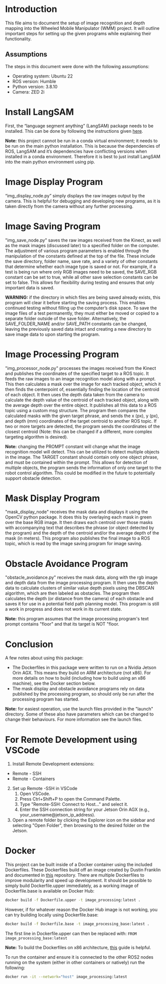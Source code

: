 # Introduction

This file aims to document the setup of image recognition and depth mapping into the Wheeled Mobile Manipulator (WMM) project. It will outline important steps for setting up the given programs while explaining their functionality.

## Assumptions

The steps in this document were done with the following assumptions:

- Operating system: Ubuntu 22
- ROS version: Humble
- Python version: 3.8.10
- Camera: ZED 2i

# Install LangSAM

First, the “language segment anything” (LangSAM) package needs to be installed. This can be done by following the instructions given [here](https://github.com/luca-medeiros/lang-segment-anything).

**Note:** this project cannot be run in a conda virtual environment; it needs to be run on the main python installation. This is because the dependencies of ROS, LangSAM and it’s dependencies have conflicting versions when installed in a conda environment. Therefore it is best to just install LangSAM into the main python environment using pip.

# Image Display Program

“img_display_node.py” simply displays the raw images output by the camera. This is helpful for debugging and developing new programs, as it is taken directly from the camera without any further processing.

# Image Saving Program

"img_save_node.py" saves the raw images received from the Kinect, as well as the mask images (discussed later) to a specified folder on the computer. The adjustment of various program parameters  is enabled through the manipulation of the constants defined at the top of the file. These include the save directory, folder name, save rate, and a variety of other constants that determine whether each image type is saved or not. For example, if a test is being run where only RGB images need to be saved, the SAVE_RGB constant can be set to true, while all other save selection constants can be set to false. This allows for flexibility during testing and ensures that only important data is saved.

**WARNING:** if the directory in which files are being saved already exists, this program will clear it before starting the saving process. This enables continued testing without filling up the computer’s disk space. To save the image files of a test permanently, they must either be moved or copied to a separate folder outside of the save folder. Alternatively, the SAVE_FOLDER_NAME and/or SAVE_PATH constants can be changed, leaving the previously saved data intact and creating a new directory to save image data to upon starting the program.

# Image Processing Program

"img_processor_node.py" processes the images received from the Kinect and publishes the coordinates of the specified target to a ROS topic. It feeds the raw images to an image recognition model along with a prompt. This then calculates a mask over the image for each tracked object, which it then finds the centerpoint of, essentially finding the location of the centroid of each object. It then uses the depth data taken from the camera to calculate the depth value of the centroid of each tracked object, along with the average depth over the entire object. It publishes all this data to a ROS topic using a custom msg structure. The program then compares the calculated masks with the given target phrase, and sends the x (px), y (px), and depth (mm) coordinates of the target centroid to another ROS topic. If two or more targets are detected, the program sends the coordinates of the closest centroid (Note: this can be changed if a different, more complex targeting algorithm is desired).

**Note:** changing the PROMPT constant will change what the image recognition model will detect. This can be utilized to detect multiple objects in the image. The TARGET constant should contain only one object phrase, and must be contained within the prompt. This allows for detection of multiple objects, the program sends the information of only one target to the robot control algorithm. This could be modified in the future to potentially support obstacle detection.

# Mask Display Program

"mask_display_node" receives the mask data and displays it using the OpenCV python package. It does this by overlaying each mask in green over the base RGB image. It then draws each centroid over those masks with accompanying text that describes the phrase (or object detected by the program) and the depth of the centroid and/or the average depth of the mask (in meters). This program also publishes the final image to a ROS topic, which is read by the image saving program for image saving.

# Obstacle Avoidance Program
"obstacle_avoidance.py" receives the mask data, along with the rgb image and depth data from the image processing program. It then uses the depth data to calculate clusters of similar value depth pixels using the DBSCAN algorithm, which are then labeled as obstacles. The program then calculates the depth (or distance from the camera) of each obstacle and saves it for use in a potential field path planning model. This program is still a work in progress and does not work in its current state.

**Note:** this program assumes that the image processing program's text prompt contains "floor" and that its target is NOT "floor.

# Conclusion

A few notes about using this package:

- The Dockerfiles in this package were written to run on a Nvidia Jetson Orin AGX. This means they build on ARM architecture (not x86). For more details on how to build (including how to build using an x86 machine), see the Docker section below.
- The mask display and obstacle avoidance programs rely on data published by the processing program, so should only be run after the processing program has started.

**Note:** for easiest operation, use the launch files provided in the "launch" directory. Some of these also have parameters which can be changed to change their behaviours. For more information see the launch files.

# For Remote Development using VSCode
1. Install Remote Development extensions:
- Remote - SSH
- Remote - Containers
2. Set up Remote -SSH in VSCode
    1. Open VSCode.
    2. Press Ctrl+Shift+P to open the Command Palette.
    3. Type "Remote-SSH: Connect to Host..." and select it.
    4. Enter the SSH connection string for your Jetson Orin AGX (e.g., your_username@jetson_ip_address).
3. Open a remote folder by clicking the Explorer icon on the sidebar and selecting "Open Folder", then browsing to the desired folder on the Jetson.

# Docker
This project can be built inside of a Docker container using the included Dockerfiles. These Dockerfiles build off an image created by Dustin Franklin and documented in [this](https://github.com/dusty-nv/jetson-containers) repository. There are multiple Dockerfiles to improve modularity and speed up development. It should be possible to simply build Dockerfile.upper immediately, as a working image of Dockerfile.base is available on Docker Hub:
```bash
docker build -f Dockerfile.upper -t image_processing:latest .
```
However, if for whatever reason the Docker Hub image is not working, you can try building locally using Dockerfile.base:
```bash
docker build -f Dockerfile.base -t image_processing_base:latest .
```
The first line in Dockerfile.upper can then be replaced with: ```FROM image_processing_base:latest```

**Note:** To build the Dockerfiles on x86 architecture, [this](https://www.stereolabs.com/docs/docker/building-arm-container-on-x86) guide is helpful.

To run the container and ensure it is connected to the other ROS2 nodes running on the system (either in other containers or natively) run the following:
```bash
docker run -it --network="host" image_processing:latest
```